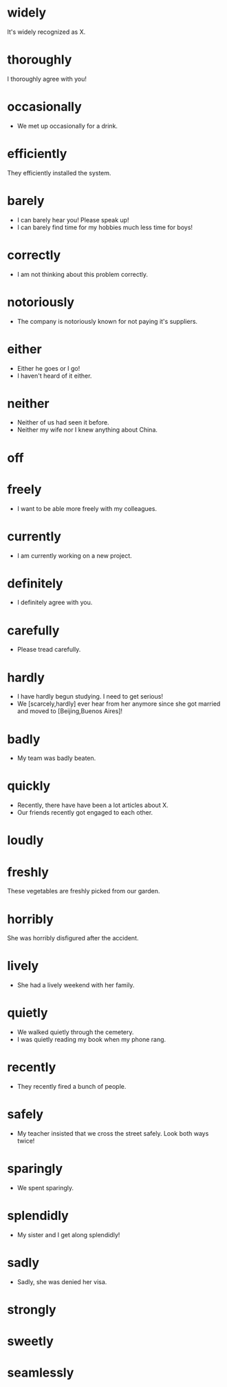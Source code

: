 
# widely
It's widely recognized as X.

# thoroughly
I thoroughly agree with you!

# occasionally
* We met up occasionally for a drink.


# efficiently
They efficiently installed the system.

# barely
* I can barely hear you! Please speak up!
* I can barely find time for my hobbies much less time for boys!

# correctly
* I am not thinking about this problem correctly.

# notoriously
* The company is notoriously known for not paying it's suppliers.

# either
* Either he goes or I go!
* I haven't heard of it either.

# neither
* Neither of us had seen it before.
* Neither my wife nor I knew anything about China.
 

# off


# freely
* I want to be able more freely with my colleagues.

# currently
* I am currently working on a new project.

# definitely
* I definitely agree with you.

# carefully
* Please tread carefully.

  
# hardly
* I have hardly begun studying. I need to get serious!
* We [scarcely,hardly] ever hear from her anymore since she got married and moved to [Beijing,Buenos Aires]!

# badly
* My team was badly beaten.
# quickly
* Recently, there have have been a lot articles about X.
* Our friends recently got engaged to each other.
# loudly
# freshly
These vegetables are freshly picked from our garden.
# horribly
She was horribly disfigured after the accident.
# lively
* She had a lively weekend with her family.
  
# quietly
* We walked quietly through the cemetery.
* I was quietly reading my book when my phone rang.
# recently
* They recently fired a bunch of people.

# safely
* My teacher insisted that we cross the street safely. Look both ways twice!

# sparingly
* We spent sparingly.
  
# splendidly
* My sister and I get along splendidly!

# sadly
* Sadly, she was denied her visa.
  
# strongly
# sweetly
# seamlessly
